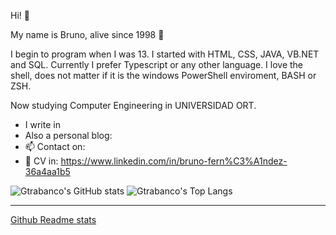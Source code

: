 Hi! 👋

My name is Bruno, alive since 1998 🍷

I begin to program when I was 13. I started with HTML, CSS, JAVA, VB.NET and SQL. Currently I prefer Typescript or any other language. I love the shell, does not matter if it is the windows PowerShell enviroment, BASH or ZSH.

Now studying Computer Engineering in UNIVERSIDAD ORT.

- I write in 
- Also a personal blog: 
- 📫 Contact on: 
- 📝 CV in: https://www.linkedin.com/in/bruno-fern%C3%A1ndez-36a4aa1b5

![Gtrabanco's GitHub stats](https://github-readme-stats.vercel.app/api?username=brunfernandez98&theme=dracula&show_icons=tru)  ![Gtrabanco's Top Langs](https://github-readme-stats.vercel.app/api/top-langs/?username=brunfernandez98&theme=dracula&layout=compact)

----

[Github Readme stats](https://github.com/anuraghazra/github-readme-stats)
